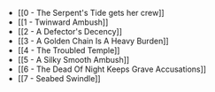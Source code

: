 - [[0 - The Serpent's Tide gets her crew]]
- [[1 - Twinward Ambush]]
- [[2 - A Defector's Decency]]
- [[3 - A Golden Chain Is A Heavy Burden]]
- [[4 - The Troubled Temple]]
- [[5 - A Silky Smooth Ambush]]
- [[6 - The Dead Of Night Keeps Grave Accusations]]
- [[7 - Seabed Swindle]]
